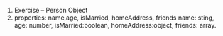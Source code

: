 1. Exercise – Person Object
2. properties: name,age, isMarried, homeAddress, friends
name: sting, age: number, isMarried:boolean, homeAddress:object, friends: array.